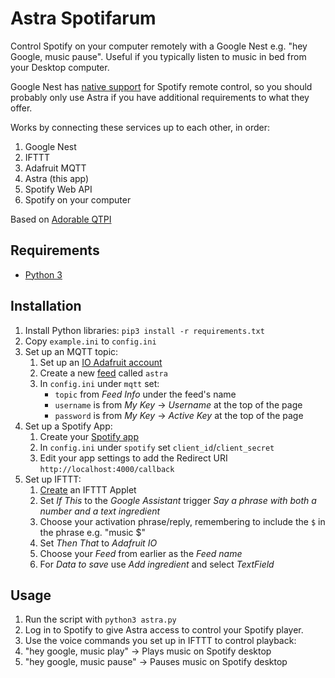 # Astra Spotifarum

Control Spotify on your computer remotely with a Google Nest e.g. "hey Google, music pause". Useful if you typically listen to music in bed from your Desktop computer.

Google Nest has [native support](https://support.spotify.com/us/article/spotify-on-google-home/) for Spotify remote control, so you should probably only use Astra if you have additional requirements to what they offer.

Works by connecting these services up to each other, in order:
1. Google Nest
2. IFTTT
2. Adafruit MQTT
3. Astra (this app)
4. Spotify Web API
5. Spotify on your computer

Based on [Adorable QTPI](https://github.com/The-Silverwood-Institute/Adorable-QTPI/)

## Requirements

- [Python 3](https://www.python.org/downloads/)

## Installation

1. Install Python libraries: `pip3 install -r requirements.txt`
2. Copy `example.ini` to `config.ini`
3. Set up an MQTT topic:
    1. Set up an [IO Adafruit account](https://io.adafruit.com/)
    2. Create a new [feed](https://io.adafruit.com/kittsville/feeds) called `astra`
    3. In `config.ini` under `mqtt` set:
        - `topic` from _Feed Info_ under the feed's name
        - `username` is from _My Key_ -> _Username_ at the top of the page
        - `password` is from _My Key_ -> _Active Key_ at the top of the page
4. Set up a Spotify App:
    1. Create your [Spotify app](https://developer.spotify.com/dashboard)
    2. In `config.ini` under `spotify` set `client_id`/`client_secret`
    3. Edit your app settings to add the Redirect URI `http://localhost:4000/callback`
5. Set up IFTTT:
    1. [Create](https://ifttt.com/create) an IFTTT Applet
    2. Set _If This_ to the _Google Assistant_ trigger _Say a phrase with both a number and a text ingredient_
    3. Choose your activation phrase/reply, remembering to include the `$` in the phrase e.g. "music $"
    4. Set _Then That_ to _Adafruit IO_
    5. Choose your _Feed_ from earlier as the _Feed name_
    6. For _Data to save_ use _Add ingredient_ and select _TextField_

## Usage

1. Run the script with `python3 astra.py`
2. Log in to Spotify to give Astra access to control your Spotify player.
3. Use the voice commands you set up in IFTTT to control playback:
  1. "hey google, music play" -> Plays music on Spotify desktop
  2. "hey google, music pause" -> Pauses music on Spotify desktop

